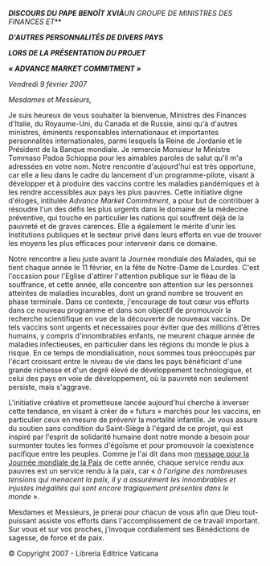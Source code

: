 ***DISCOURS DU PAPE BENOÎT XVI******À**UN GROUPE DE MINISTRES DES FINANCES ET***

***D'AUTRES PERSONNALITÉS DE DIVERS PAYS***

***LORS DE LA PRÉSENTATION DU PROJET***

***« *ADVANCE MARKET COMMITMENT* »***

*Vendredi 9 février 2007*

*Mesdames et Messieurs,*

Je suis heureux de vous souhaiter la bienvenue, Ministres des Finances d'Italie, du Royaume-Uni, du Canada et de Russie, ainsi qu'à d'autres ministres, éminents responsables internationaux et importantes personnalités internationales, parmi lesquels la Reine de Jordanie et le Président de la Banque mondiale. Je remercie Monsieur le Ministre Tommaso Padoa Schioppa pour les aimables paroles de salut qu'il m'a adressées en votre nom. Notre rencontre d'aujourd'hui est très opportune, car elle a lieu dans le cadre du lancement d'un programme-pilote, visant à développer et à produire des vaccins contre les maladies pandémiques et à les rendre accessibles aux pays les plus pauvres. Cette initiative digne d'éloges, intitulée *Advance Market Commitment*, a pour but de contribuer à résoudre l'un des défis les plus urgents dans le domaine de la médecine préventive, qui touche en particulier les nations qui souffrent déjà de la pauvreté et de graves carences. Elle a également le mérite d'unir les Institutions publiques et le secteur privé dans leurs efforts en vue de trouver les moyens les plus efficaces pour intervenir dans ce domaine.

Notre rencontre a lieu juste avant la Journée mondiale des Malades, qui se tient chaque année le 11 février, en la fête de Notre-Dame de Lourdes. C'est l'occasion pour l'Eglise d'attirer l'attention publique sur le fléau de la souffrance, et cette année, elle concentre son attention sur les personnes atteintes de maladies incurables, dont un grand nombre se trouvent en phase terminale. Dans ce contexte, j'encourage de tout cœur vos efforts dans ce nouveau programme et dans son objectif de promouvoir la recherche scientifique en vue de la découverte de nouveaux vaccins. De tels vaccins sont urgents et nécessaires pour éviter que des millions d'êtres humains, y compris d'innombrables enfants, ne meurent chaque année de maladies infectieuses, en particulier dans les régions du monde le plus à risque. En ce temps de mondialisation, nous sommes tous préoccupés par l'écart croissant entre le niveau de vie dans les pays bénéficiant d'une grande richesse et d'un degré élevé de développement technologique, et celui des pays en voie de développement, où la pauvreté non seulement persiste, mais s'aggrave.

L'initiative créative et prometteuse lancée aujourd'hui cherche à inverser cette tendance, en visant à créer de « futurs » marchés pour les vaccins, en particulier ceux en mesure de prévenir la mortalité infantile. Je vous assure du soutien sans condition du Saint-Siège à l'égard de ce projet, qui est inspiré par l'esprit de solidarité humaine dont notre monde a besoin pour surmonter toutes les formes d'égoïsme et pour promouvoir la coexistence pacifique entre les peuples. Comme je l'ai dit dans mon [message pour la Journée mondiale de la Paix](/content/benedict-xvi/fr/messages/peace/documents/hf_ben-xvi_mes_20061208_xl-world-day-peace.html) de cette année, chaque service rendu aux pauvres est un service rendu à la paix, car « *à l'origine des nombreuses tensions qui menacent la paix, il y a assurément les innombrables et injustes inégalités qui sont encore tragiquement présentes dans le monde* ».

Mesdames et Messieurs, je prierai pour chacun de vous afin que Dieu tout-puissant assiste vos efforts dans l'accomplissement de ce travail important. Sur vous et sur vos proches, j'invoque cordialement ses Bénédictions de sagesse, de force et de paix.

© Copyright 2007 - Libreria Editrice Vaticana